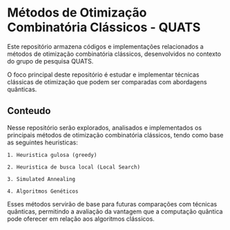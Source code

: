 # Métodos de Otimização Combinatória Clássicos - QUATS

Este repositório armazena códigos e implementações relacionados a métodos de otimização combinatória clássicos, desenvolvidos no contexto do grupo de pesquisa QUATS.

O foco principal deste repositório é estudar e implementar técnicas clássicas de otimização que podem ser comparadas com abordagens quânticas.
## Conteudo

Nesse repositório serão explorados, analisados e implementados os principais métodos de otimização combinatória clássicos, tendo como base as seguintes heuristicas:

    1. Heuristica gulosa (greedy)

    2. Heuristica de busca local (Local Search)

    3. Simulated Annealing 

    4. Algoritmos Genéticos



Esses métodos servirão de base para futuras comparações com técnicas quânticas, permitindo a avaliação da vantagem que a computação quântica pode oferecer em relação aos algoritmos clássicos.
